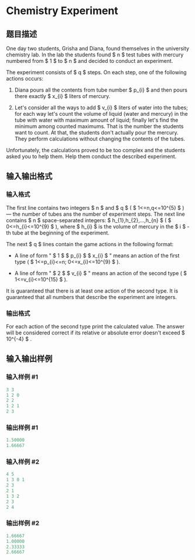 # Chemistry Experiment

## 题目描述

One day two students, Grisha and Diana, found themselves in the university chemistry lab. In the lab the students found $ n $ test tubes with mercury numbered from $ 1 $ to $ n $ and decided to conduct an experiment.

The experiment consists of $ q $ steps. On each step, one of the following actions occurs:

1. Diana pours all the contents from tube number $ p_{i} $ and then pours there exactly $ x_{i} $ liters of mercury.

2. Let's consider all the ways to add $ v_{i} $ liters of water into the tubes; for each way let's count the volume of liquid (water and mercury) in the tube with water with maximum amount of liquid; finally let's find the minimum among counted maximums. That is the number the students want to count. At that, the students don't actually pour the mercury. They perform calculations without changing the contents of the tubes.

Unfortunately, the calculations proved to be too complex and the students asked you to help them. Help them conduct the described experiment.

## 输入输出格式

### 输入格式

The first line contains two integers $ n $ and $ q $ ( $ 1<=n,q<=10^{5} $ ) — the number of tubes ans the number of experiment steps. The next line contains $ n $ space-separated integers: $ h_{1},h_{2},...,h_{n} $ ( $ 0<=h_{i}<=10^{9} $ ), where $ h_{i} $ is the volume of mercury in the $ і $ -th tube at the beginning of the experiment.

The next $ q $ lines contain the game actions in the following format:

- A line of form " $ 1 $ $ p_{i} $ $ x_{i} $ " means an action of the first type ( $ 1<=p_{i}<=n; 0<=x_{i}<=10^{9} $ ).

- A line of form " $ 2 $ $ v_{i} $ " means an action of the second type ( $ 1<=v_{i}<=10^{15} $ ).

It is guaranteed that there is at least one action of the second type. It is guaranteed that all numbers that describe the experiment are integers.

### 输出格式

For each action of the second type print the calculated value. The answer will be considered correct if its relative or absolute error doesn't exceed $ 10^{-4} $ .

## 输入输出样例

### 输入样例 #1

```cpp
3 3
1 2 0
2 2
1 2 1
2 3

```
### 输出样例 #1

```cpp
1.50000
1.66667

```
### 输入样例 #2

```cpp
4 5
1 3 0 1
2 3
2 1
1 3 2
2 3
2 4

```
### 输出样例 #2

```cpp
1.66667
1.00000
2.33333
2.66667

```
